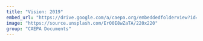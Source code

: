 ```yaml
---
title: "Vision: 2019"
embed_url: "https://drive.google.com/a/caepa.org/embeddedfolderview?id=1uw96wWtHeY6SwefVCQCfohZAzOP4Nqse#grid"
image: "https://source.unsplash.com/ErO0E8wZaTA/220x220"
group: "CAEPA Documents"
---
```

